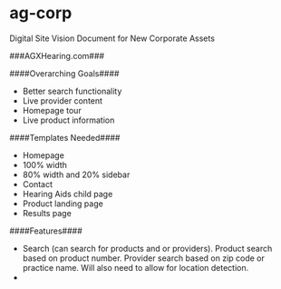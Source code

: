 # ag-corp
Digital Site Vision Document for New Corporate Assets


###AGXHearing.com###

####Overarching Goals####
+ Better search functionality
+ Live provider content
+ Homepage tour
+ Live product information


####Templates Needed####
+ Homepage
+ 100% width
+ 80% width and 20% sidebar
+ Contact
+ Hearing Aids child page
+ Product landing page
+ Results page

####Features####
+ Search (can search for products and or providers). Product search based on product number. Provider search based on zip code or practice name. Will also need to allow for location detection.
+ 


